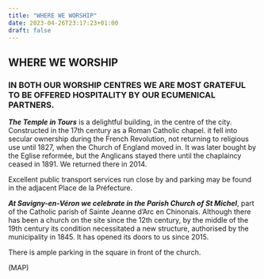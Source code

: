```yaml
---
title: "WHERE WE WORSHIP"
date: 2023-04-26T23:17:23+01:00
draft: false
---
```

## WHERE WE WORSHIP


### IN BOTH OUR WORSHIP CENTRES WE ARE MOST GRATEFUL TO BE OFFERED HOSPITALITY BY OUR ECUMENICAL PARTNERS.


***The Temple in Tours*** is a delightful building, in the centre of the
city. Constructed in the 17th century as a Roman Catholic chapel. it
fell into secular ownership during the French Revolution, not returning
to religious use until 1827, when the Church of England moved in. It
was later bought by the Eglise reformée, but the Anglicans stayed
there until the chaplaincy ceased in 1891. We returned there in 2014.


Excellent public transport services run close by and parking may be
found in the adjacent Place de la Préfecture.


***At Savigny-en-Véron we celebrate in the Parish
Church of St Michel***, part of the Catholic parish of Sainte Jeanne
d’Arc en Chinonais. Although there has been a church on the site
since the 12th century, by the middle of the 19th century its condition
necessitated a new structure, authorised by the municipality in 1845.
It has opened its doors to us since 2015.


There is ample parking in the square in front of the church.




(MAP)




